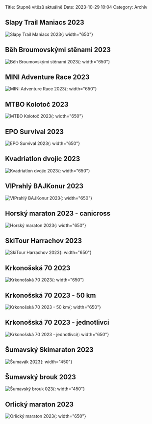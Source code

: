 Title: Stupně vítězů aktuálně
Date: 2023-10-29 10:04
Category: Archív

Slapy Trail Maniacs 2023
------------------------

![Slapy Trail Maniacs 2023]({static}/static/archiv/stupne-vitezu-aktualne/slapy-trail-maniacs-2023.jpg){: width="650"}

Běh Broumovskými stěnami 2023
-----------------------------

![Běh Broumovskými stěnami 2023]({static}/static/archiv/stupne-vitezu-aktualne/beh-broumovskymi-stenami-2023.jpg){: width="650"}

MINI Adventure Race 2023
------------------------

![MINI Adventure Race 2023]({static}/static/archiv/stupne-vitezu-aktualne/mini-adventure-race-2023.jpg){: width="650"}

MTBO Kolotoč 2023
-----------------

![MTBO Kolotoč 2023]({static}/static/archiv/stupne-vitezu-aktualne/mtbo-kolotoc-2023.jpg){: width="650"}

EPO Survival 2023
-----------------

![EPO Survival 2023]({static}/static/archiv/stupne-vitezu-aktualne/epo-survival-2023.jpg){: width="650"}

Kvadriatlon dvojic 2023
-----------------------

![Kvadriatlon dvojic 2023]({static}/static/archiv/stupne-vitezu-aktualne/kvadriatlon-dvojic-2023.jpg){: width="650"}

VIPrahlý BAJKonur 2023
----------------------

![VIPrahlý BAJKonur 2023]({static}/static/archiv/stupne-vitezu-aktualne/viprahly-bajkonur-2023.jpg){: width="650"}

Horský maraton 2023 - canicross
-------------------------------

![Horský maraton 2023]({static}/static/archiv/stupne-vitezu-aktualne/horsky-maraton-2023.jpg){: width="650"}

SkiTour Harrachov 2023
----------------------

![SkiTour Harrachov 2023]({static}/static/archiv/stupne-vitezu-aktualne/ski-tour-harrachov-2023.jpg){: width="650"}

Krkonošská 70 2023
------------------

![Krkonošská 70 2023]({static}/static/archiv/stupne-vitezu-aktualne/krkonosska-70-2023.jpg){: width="650"}

Krkonošská 70 2023 - 50 km
--------------------------

![Krkonošská 70 2023 - 50 km]({static}/static/archiv/stupne-vitezu-aktualne/krkonosska-70-2023-50-km.jpg){: width="650"}

Krkonošská 70 2023 - jednotlivci
--------------------------------

![Krkonošská 70 2023 - jednotlivci]({static}/static/archiv/stupne-vitezu-aktualne/krkonosska-70-2023-jednotlivci.jpg){: width="650"}

Šumavský Skimaraton 2023
------------------------

![Šumavák 2023]({static}/static/archiv/stupne-vitezu-aktualne/sumavak-2023.jpg){: width="450"}

Šumavský brouk 2023
-------------------

![Šumavský brouk 023]({static}/static/archiv/stupne-vitezu-aktualne/sumavsky-brouk-2023.jpg){: width="450"}

Orlický maraton 2023
--------------------

![Orlický maraton 2023]({static}/static/archiv/stupne-vitezu-aktualne/orlicky-maraton-2023.jpg){: width="650"}
